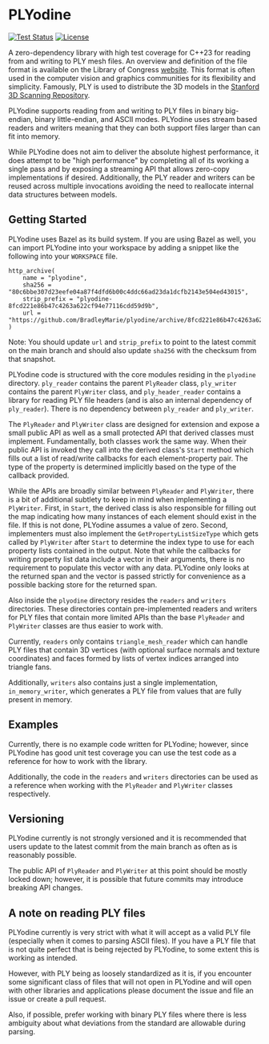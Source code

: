 # PLYodine

[![Test Status](https://github.com/BradleyMarie/plyodine/actions/workflows/c-cpp.yml/badge.svg?branch=main)](https://github.com/BradleyMarie/plyodine/actions/workflows/c-cpp.yml)
[![License](https://img.shields.io/badge/License-BSD_3--Clause-blue.svg)](https://github.com/BradleyMarie/plyodine/blob/main/LICENSE)

A zero-dependency library with high test coverage for C++23 for reading from and
writing to PLY mesh files. An overview and definition of the file format is
available on the Library of Congress
[website](https://www.loc.gov/preservation/digital/formats/fdd/fdd000501.shtml).
This format is often used in the computer vision and graphics communities for
its flexibility and simplicity. Famously, PLY is used to distribute the 3D
models in the
[Stanford 3D Scanning Repository](http://graphics.stanford.edu/data/3Dscanrep/).

PLYodine supports reading from and writing to PLY files in binary big-endian,
binary little-endian, and ASCII modes. PLYodine uses stream based readers and
writers meaning that they can both support files larger than can fit into
memory.

While PLYodine does not aim to deliver the absolute highest performance, it does
attempt to be "high performance" by completing all of its working a single pass
and by exposing a streaming API that allows zero-copy implementations if
desired. Additionally, the PLY reader and writers can be reused across multiple
invocations avoiding the need to reallocate internal data structures between
models.

## Getting Started

PLYodine uses Bazel as its build system. If you are using Bazel as well, you can
import PLYodine into your workspace by adding a snippet like the following into
your `WORKSPACE` file.

```
http_archive(
    name = "plyodine",
    sha256 = "80c6bbe307d23eefe04a87f4dfd6b00c4ddc66ad23da1dcfb2143e504ed43015",
    strip_prefix = "plyodine-8fcd221e86b47c4263a622cf94e77116cdd59d9b",
    url = "https://github.com/BradleyMarie/plyodine/archive/8fcd221e86b47c4263a622cf94e77116cdd59d9b.zip",
)
```

Note: You should update `url` and `strip_prefix` to point to the latest commit
on the main branch and should also update `sha256` with the checksum from that
snapshot.

PLYodine code is structured with the core modules residing in the `plyodine`
directory. `ply_reader` contains the parent `PlyReader` class, `ply_writer`
contains the parent `PlyWriter` class, and `ply_header_reader` contains a
library for reading PLY file headers (and is also an internal dependency of
`ply_reader`). There is no dependency between `ply_reader` and `ply_writer`.

The `PlyReader` and `PlyWriter` class are designed for extension and expose a
small public API as well as a small protected API that derived classes must
implement. Fundamentally, both classes work the same way. When their public API
is invoked they call into the derived class's `Start` method which fills out
a list of read/write callbacks for each element-property pair. The type of the
property is determined implicitly based on the type of the callback provided.

While the APIs are broadly similar between `PlyReader` and `PlyWriter`, there is
a bit of additional subtlety to keep in mind when implementing a `PlyWriter`.
First, in `Start`, the derived class is also responsible for filling out the map
indicating how many instances of each element should exist in the file. If this
is not done, PLYodine assumes a value of zero. Second, implementers must also
implement the `GetPropertyListSizeType` which gets called by `PlyWriter` after
`Start` to determine the index type to use for each property lists contained
in the output. Note that while the callbacks for writing property list data
include a vector in their arguments, there is no requirement to populate this
vector with any data. PLYodine only looks at the returned span and the vector
is passed strictly for convenience as a possible backing store for the returned
span.

Also inside the `plyodine` directory resides the `readers` and `writers`
directories. These directories contain pre-implemented readers and writers for
PLY files that contain more limited APIs than the base `PlyReader` and
`PlyWriter` classes are thus easier to work with.

Currently, `readers` only contains `triangle_mesh_reader` which can handle PLY
files that contain 3D vertices (with optional surface normals and texture
coordinates) and faces formed by lists of vertex indices arranged into triangle
fans.

Additionally, `writers` also contains just a single implementation,
`in_memory_writer`, which generates a PLY file from values that are fully
present in memory.

## Examples

Currently, there is no example code written for PLYodine; however, since
PLYodine has good unit test coverage you can use the test code as a reference
for how to work with the library.

Additionally, the code in the `readers` and `writers` directories can be used
as a reference when working with the `PlyReader` and `PlyWriter` classes
respectively.

## Versioning

PLYodine currently is not strongly versioned and it is recommended that users
update to the latest commit from the main branch as often as is reasonably
possible.

The public API of `PlyReader` and `PlyWriter` at this point should be mostly
locked down; however, it is possible that future commits may introduce breaking
API changes.

## A note on reading PLY files

PLYodine currently is very strict with what it will accept as a valid PLY file
(especially when it comes to parsing ASCII files). If you have a PLY file that
is not quite perfect that is being rejected by PLYodine, to some extent this is
working as intended.

However, with PLY being as loosely standardized as it is, if you encounter some
significant class of files that will not open in PLYodine and will open with
other libraries and applications please document the issue and file an issue or
create a pull request.

Also, if possible, prefer working with binary PLY files where there is less
ambiguity about what deviations from the standard are allowable during parsing.
